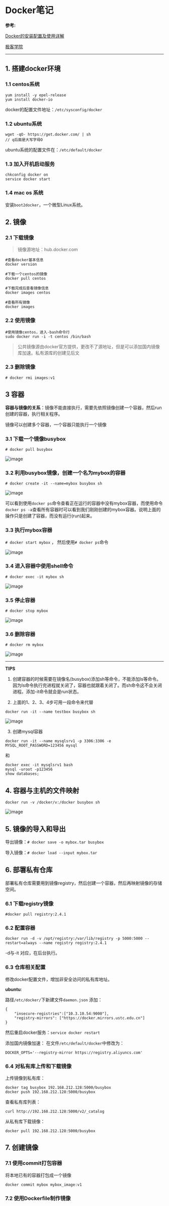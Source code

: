 # Docker笔记

**参考:**

[Docker的安装配置及使用详解](http://blog.csdn.net/fgf00/article/details/51893771)

[极客学院](http://wiki.jikexueyuan.com/project/docker/installation/centos.html)

---

## 1. 搭建docker环境
### 1.1 centos系统

```
yum install -y epel-release
yum install docker-io
```

docker的配置文件地址：`/etc/sysconfig/docker`

### 1.2 ubuntu系统

```
wget -qO- https://get.docker.com/ | sh 
// q后面是大写字母O
```

ubuntu系统的配置文件在：`/etc/default/docker`

### 1.3 加入开机启动服务

```
chkconfig docker on
service docker start
```
### 1.4 mac os 系统

安装`boot2docker`，一个微型Linux系统。


## 2. 镜像
### 2.1 下载镜像

> 镜像源地址：hub.docker.com

```
#查看docker基本信息
docker version    

#下载一个centos的镜像
docker pull centos

#下载完成后查看镜像信息
docker images centos

#查看所有镜像
docker images
```

### 2.2 使用镜像

```
#使用镜像centos，进入-bash命令行
sudo docker run -i -t centos /bin/bash
```

> 公共镜像源由docker官方提供，更改不了源地址，但是可以添加国内镜像库加速。私有源库的创建见后文

### 2.3 删除镜像
`# docker rmi images:v1`

## 3 容器

**容器与镜像的关系**：镜像不能直接执行，需要先依照镜像创建一个容器，然后run创建的容器，执行相关程序。

镜像可以创建多个容器，一个容器只能执行一个镜像

### 3.1 下载一个镜像busybox

`# docker pull busybox`

![image](images/1.jpg)

### 3.2 利用busybox镜像，创建一个名为mybox的容器

```
# docker create -it --name=mybox busybox sh
```

![image](images/2.png)

可以看到使用`docker ps`命令查看正在运行的容器中没有mybox容器，而使用命令`docker ps -a`查看所有容器时可以看到我们刚刚创建的mybox容器。说明上面的操作只是创建了容器，而没有运行(run)起来。

### 3.3 执行mybox容器

`# docker start mybox` ， 然后使用`# docker ps`命令

![image](images/3.png)

### 3.4 进入容器中使用shell命令

`# docker exec -it mybox sh`

![image](images/4.png)

### 3.5 停止容器
`# docker stop mybox`

![image](images/5.png)

### 3.6 删除容器
`# docker rm mybox`

![image](images/6.png)

---

**TIPS**

1. 创建容器的时候需要在镜像名(busybox)添加sh等命令，不能添加ls等命令。因为ls命令执行完进程就关闭了，容器也就跟着关闭了。而sh命令这不会关闭进程。添加-it命令就会是run状态。

2. 上面的1、2、3、4步可用一段命令来代替

```
docker run -it --name testbox busybox sh
```

![image](images/7.png)

3. 创建mysql容器

```
docker run -it --name mysqlsrv1 -p 3306:3306 -e MYSQL_ROOT_PASSWORD=123456 mysql
```

和

```
docker exec -it mysqlsrv1 bash
mysql -uroot -p123456
show databases;
```

## 4. 容器与主机的文件映射

```
docker run -v /docker/v:/docker busybox sh
```

![image](images/8.png)

## 5. 镜像的导入和导出

导出镜像：`# docker save -o mybox.tar busybox`

导入镜像：`# docker load --input mybox.tar`

## 6. 部署私有仓库

部署私有仓库需要用到镜像registry，然后创建一个容器，然后再映射镜像的存储空间。

### 6.1 下载registry镜像

`#docker pull registry:2.4.1`

### 6.2 配置容器

```
docker run -d -v /opt/registry:/var/lib/registry -p 5000:5000 --restart=always --name registry registry:2.4.1
```

-d与-it 对应，在后台执行。
### 6.3 仓库相关配置
修改docker配置文件，增加非安全访问的私有库地址。

**ubuntu**:

路径`/etc/docker/`下新建文件`daemon.json`
添加：

```
{
	"insecure-registries":["10.3.10.54:9000"],
	"registry-mirrors": ["https://docker.mirrors.ustc.edu.cn"]
}
```

然后重启docker服务：`service docker restart`

添加国内镜像加速：
在文件`/etc/default/docker`中修改为：
```
DOCKER_OPTS='--registry-mirror https://registry.aliyuncs.com'
```

### 6.4 对私有库上传和下载镜像

上传镜像到私有库：

```
docker tag busybox 192.168.212.128:5000/busybox
docker push 192.168.212.128:5000/busybox
```

查看私有库列表：

```
curl http://192.168.212.128:5000/v2/_catalog
```

从私有库下载镜像：

```
docker pull 192.168.212.128:5000/busybox
```

## 7. 创建镜像
### 7.1 使用commit打包容器

将本地已有的容器打包成一个镜像

```
docker commit mybox mybox_image:v1
```

### 7.2 使用Dockerfile制作镜像



























